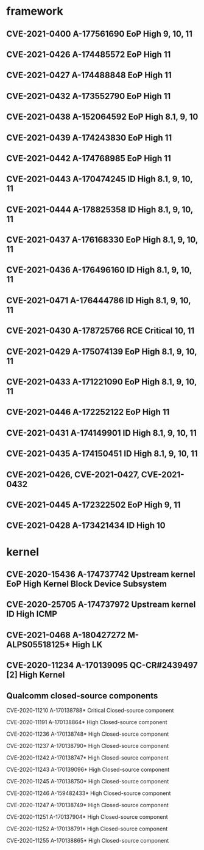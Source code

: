 # framework

## CVE-2021-0400	A-177561690	EoP	High	9, 10, 11

## CVE-2021-0426	A-174485572	EoP	High	11

## CVE-2021-0427	A-174488848	EoP	High	11

## CVE-2021-0432	A-173552790	EoP	High	11

## CVE-2021-0438	A-152064592	EoP	High	8.1, 9, 10

## CVE-2021-0439	A-174243830	EoP	High	11

## CVE-2021-0442	A-174768985	EoP	High	11

## CVE-2021-0443	A-170474245	ID	High	8.1, 9, 10, 11

## CVE-2021-0444	A-178825358	ID	High	8.1, 9, 10, 11

## CVE-2021-0437	A-176168330	EoP	High	8.1, 9, 10, 11

## CVE-2021-0436	A-176496160	ID	High	8.1, 9, 10, 11

## CVE-2021-0471	A-176444786	ID	High	8.1, 9, 10, 11

## CVE-2021-0430	A-178725766	RCE	Critical	10, 11

## CVE-2021-0429	A-175074139	EoP	High	8.1, 9, 10, 11

## CVE-2021-0433	A-171221090	EoP	High	8.1, 9, 10, 11

## CVE-2021-0446	A-172252122	EoP	High	11

## CVE-2021-0431	A-174149901	ID	High	8.1, 9, 10, 11

## CVE-2021-0435	A-174150451	ID	High	8.1, 9, 10, 11

## CVE-2021-0426, CVE-2021-0427, CVE-2021-0432

## CVE-2021-0445	A-172322502	EoP	High	9, 11

## CVE-2021-0428	A-173421434	ID	High	10

# kernel

## CVE-2020-15436	A-174737742 Upstream kernel	EoP	High	Kernel Block Device Subsystem

## CVE-2020-25705	A-174737972 Upstream kernel	ID	High	ICMP

## CVE-2021-0468	A-180427272 M-ALPS05518125*		High	LK

## CVE-2020-11234	A-170139095 QC-CR#2439497 [2]		High	Kernel

## Qualcomm closed-source components

CVE-2020-11210	A-170138788*		Critical	Closed-source component

CVE-2020-11191	A-170138864*		High	Closed-source component

CVE-2020-11236	A-170138748*		High	Closed-source component

CVE-2020-11237	A-170138790*		High	Closed-source component

CVE-2020-11242	A-170138747*		High	Closed-source component

CVE-2020-11243	A-170139096*		High	Closed-source component

CVE-2020-11245	A-170138750*		High	Closed-source component

CVE-2020-11246	A-159482433*		High	Closed-source component

CVE-2020-11247	A-170138749*		High	Closed-source component

CVE-2020-11251	A-170137904*		High	Closed-source component

CVE-2020-11252	A-170138791*		High	Closed-source component

CVE-2020-11255	A-170138865*		High	Closed-source component

